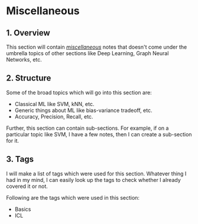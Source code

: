 # Miscellaneous

## 1. Overview

This section will contain <u>_miscellaneous_</u>  notes that doesn't come under the umbrella topics of other sections like Deep Learning, Graph Neural Networks, etc.

## 2. Structure

Some of the broad topics which will go into this section are:

- Classical ML like SVM, kNN, etc.
- Generic things about ML like bias-variance tradeoff, etc.
- Accuracy, Precision, Recall, etc.

Further, this section can contain sub-sections. For example, if on a particular topic like SVM, I have a few notes, then I can create a sub-section for it.

## 3. Tags

I will make a list of tags which were used for this section. Whatever thing I had in my mind, I can easily look up the tags to check whether I already covered it or not.

Following are the tags which were used in this section:

- Basics
- ICL
